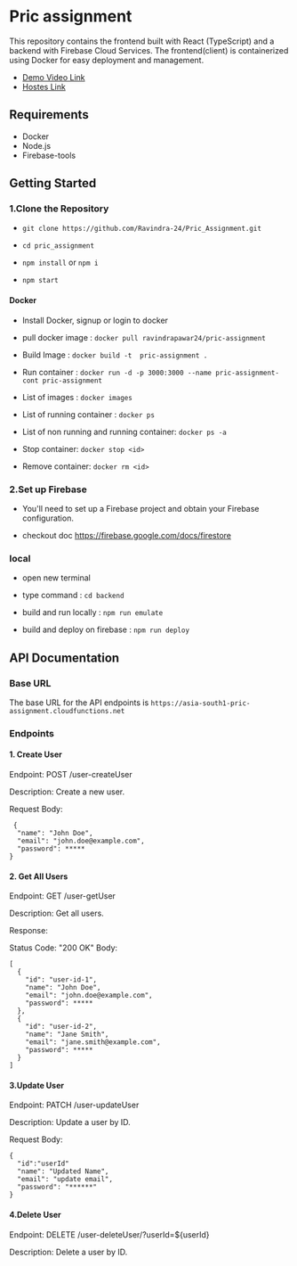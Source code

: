 
# Pric assignment

This repository contains the frontend built with React (TypeScript) and a backend with Firebase Cloud Services. The frontend(client) is containerized using Docker for easy deployment and management.

- [Demo Video Link](https://drive.google.com/file/d/1q0vsAYsO3VFzNg2wmn1wrrjIIEke3PDA/view?usp=sharing)
- [Hostes Link](http://ec2-13-201-225-101.ap-south-1.compute.amazonaws.com)

## Requirements
- Docker
- Node.js
- Firebase-tools


## Getting Started

### 1.Clone the Repository

- `git clone https://github.com/Ravindra-24/Pric_Assignment.git`

- `cd pric_assignment`

- `npm install` or `npm i`
- `npm start`

#### Docker
- Install Docker, signup or login to docker 
- pull docker image : `docker pull ravindrapawar24/pric-assignment`
 - Build Image : `docker build -t  pric-assignment .`

 - Run container :   `docker run -d -p 3000:3000 --name pric-assignment-cont pric-assignment`

 - List of images : `docker images`
 - List of running container : `docker ps`
- List of non running and running container: `docker ps -a`
-  Stop container: `docker stop <id>`

- Remove container: `docker rm <id>`

### 2.Set up Firebase

- You'll need to set up a Firebase project and obtain your Firebase configuration.

- checkout doc https://firebase.google.com/docs/firestore

### local 
- open new terminal
 
 - type command : `cd backend`
 - build and run locally : `npm run emulate`

 - build and deploy on firebase : `npm run deploy`




## API Documentation

### Base URL
The base URL for the API endpoints is `https://asia-south1-pric-assignment.cloudfunctions.net`

### Endpoints
#### 1. Create User

Endpoint: POST /user-createUser

Description: Create a new user.

Request Body:
```
 {
  "name": "John Doe",
  "email": "john.doe@example.com",
  "password": *****
} 
```


 #### 2. Get All Users

 Endpoint: GET /user-getUser

Description: Get all users.

Response:

Status Code: "200 OK"
Body:
```
[
  {
    "id": "user-id-1",
    "name": "John Doe",
    "email": "john.doe@example.com",
    "password": *****
  },
  {
    "id": "user-id-2",
    "name": "Jane Smith",
    "email": "jane.smith@example.com",
    "password": *****
  }
]
```

#### 3.Update User
Endpoint: PATCH /user-updateUser

Description: Update a user by ID.

Request Body:
```
{
  "id":"userId"
  "name": "Updated Name",
  "email": "update email",
  "password": "******"
}
```
#### 4.Delete User
Endpoint: DELETE /user-deleteUser/?userId=${userId}

Description: Delete a user by ID.
